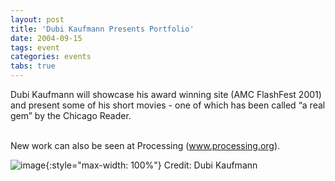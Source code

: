 ```yaml
---
layout: post
title: 'Dubi Kaufmann Presents Portfolio'
date: 2004-09-15
tags: event
categories: events
tabs: true
---
```


Dubi Kaufmann will showcase his award winning site (AMC FlashFest 2001) and present some of his short movies - one of which has been called &ldquo;a real gem&rdquo; by the Chicago Reader.<br><br>

New work can also be seen at Processing (<a href="http://www.processing.org">www.processing.org</a>).

![image](https://www.evl.uic.edu/output/originals/dubi_seminar.jpg-srcw.jpg){:style="max-width: 100%"}
Credit: Dubi Kaufmann

